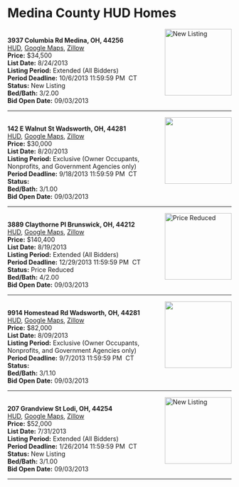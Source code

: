 # Medina County HUD Homes

[<img alt="New Listing" src="https://www.hudhomestore.com/pages/ImageShow.aspx?Case=412-524565" align="right" style="height:150px;">](http://www.hudhomestore.com/Listing/PropertyDetails.aspx?caseNumber=412-524565)  
**3937 Columbia Rd Medina, OH, 44256**  
[HUD](http://www.hudhomestore.com/Listing/PropertyDetails.aspx?caseNumber=412-524565), [Google Maps](http://maps.google.com/maps?q=3937+Columbia+Rd+Medina%2C+OH%2C+44256), [Zillow](http://www.zillow.com/homes/3937+Columbia+Rd+Medina%2C+OH%2C+44256/)  
**Price:** $34,500  
**List Date:** 8/24/2013  
**Listing Period:** Extended (All Bidders)  
**Period Deadline:** 10/6/2013 11:59:59 PM  CT  
**Status:** New Listing  
**Bed/Bath:** 3/2.00  
**Bid Open Date:** 09/03/2013

***

[<img alt="" src="https://www.hudhomestore.com/pages/ImageShow.aspx?Case=412-610807" align="right" style="height:150px;">](http://www.hudhomestore.com/Listing/PropertyDetails.aspx?caseNumber=412-610807)  
**142 E Walnut St Wadsworth, OH, 44281**  
[HUD](http://www.hudhomestore.com/Listing/PropertyDetails.aspx?caseNumber=412-610807), [Google Maps](http://maps.google.com/maps?q=142+E+Walnut+St+Wadsworth%2C+OH%2C+44281), [Zillow](http://www.zillow.com/homes/142+E+Walnut+St+Wadsworth%2C+OH%2C+44281/)  
**Price:** $30,000  
**List Date:** 8/20/2013  
**Listing Period:** Exclusive (Owner Occupants, Nonprofits, and Government Agencies only)  
**Period Deadline:** 9/18/2013 11:59:59 PM  CT  
**Status:**   
**Bed/Bath:** 3/1.00  
**Bid Open Date:** 09/03/2013

***

[<img alt="Price Reduced" src="https://www.hudhomestore.com/pages/ImageShow.aspx?Case=412-566132" align="right" style="height:150px;">](http://www.hudhomestore.com/Listing/PropertyDetails.aspx?caseNumber=412-566132)  
**3889 Claythorne Pl Brunswick, OH, 44212**  
[HUD](http://www.hudhomestore.com/Listing/PropertyDetails.aspx?caseNumber=412-566132), [Google Maps](http://maps.google.com/maps?q=3889+Claythorne+Pl+Brunswick%2C+OH%2C+44212), [Zillow](http://www.zillow.com/homes/3889+Claythorne+Pl+Brunswick%2C+OH%2C+44212/)  
**Price:** $140,400  
**List Date:** 8/19/2013  
**Listing Period:** Extended (All Bidders)  
**Period Deadline:** 12/29/2013 11:59:59 PM  CT  
**Status:** Price Reduced  
**Bed/Bath:** 4/2.00  
**Bid Open Date:** 09/03/2013

***

[<img alt="" src="https://www.hudhomestore.com/pages/ImageShow.aspx?Case=412-448243" align="right" style="height:150px;">](http://www.hudhomestore.com/Listing/PropertyDetails.aspx?caseNumber=412-448243)  
**9914 Homestead Rd Wadsworth, OH, 44281**  
[HUD](http://www.hudhomestore.com/Listing/PropertyDetails.aspx?caseNumber=412-448243), [Google Maps](http://maps.google.com/maps?q=9914+Homestead+Rd+Wadsworth%2C+OH%2C+44281), [Zillow](http://www.zillow.com/homes/9914+Homestead+Rd+Wadsworth%2C+OH%2C+44281/)  
**Price:** $82,000  
**List Date:** 8/09/2013  
**Listing Period:** Exclusive (Owner Occupants, Nonprofits, and Government Agencies only)  
**Period Deadline:** 9/7/2013 11:59:59 PM  CT  
**Status:**   
**Bed/Bath:** 3/1.10  
**Bid Open Date:** 09/03/2013

***

[<img alt="New Listing" src="https://www.hudhomestore.com/pages/ImageShow.aspx?Case=412-586492" align="right" style="height:150px;">](http://www.hudhomestore.com/Listing/PropertyDetails.aspx?caseNumber=412-586492)  
**207 Grandview St Lodi, OH, 44254**  
[HUD](http://www.hudhomestore.com/Listing/PropertyDetails.aspx?caseNumber=412-586492), [Google Maps](http://maps.google.com/maps?q=207+Grandview+St+Lodi%2C+OH%2C+44254), [Zillow](http://www.zillow.com/homes/207+Grandview+St+Lodi%2C+OH%2C+44254/)  
**Price:** $52,000  
**List Date:** 7/31/2013  
**Listing Period:** Extended (All Bidders)  
**Period Deadline:** 1/26/2014 11:59:59 PM  CT  
**Status:** New Listing  
**Bed/Bath:** 3/1.00  
**Bid Open Date:** 09/03/2013

***

